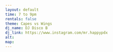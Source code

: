 ```yaml
---
layout: default
time: 7 to 9pm
rentals: false
theme: Capes vs Wings
dj_name: DJ Disco B
dj_link: https://www.instagram.com/mr.happypdx
alt:
map:
---
```

